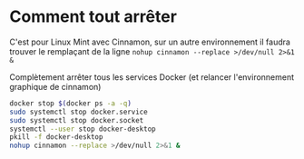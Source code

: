 # Comment tout arrêter

C'est pour Linux Mint avec Cinnamon, sur un autre environnement il faudra trouver le remplaçant de la ligne `nohup cinnamon --replace >/dev/null 2>&1 &`

Complètement arrêter tous les services Docker (et relancer l'environnement graphique de cinnamon)

```bash
docker stop $(docker ps -a -q)
sudo systemctl stop docker.service
sudo systemctl stop docker.socket
systemctl --user stop docker-desktop
pkill -f docker-desktop
nohup cinnamon --replace >/dev/null 2>&1 &
```